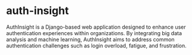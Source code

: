 # auth-insight
AuthInsight is a Django-based web application designed to enhance user authentication experiences within organizations. By integrating big data analysis and machine learning, AuthInsight aims to address common authentication challenges such as login overload, fatigue, and frustration.
